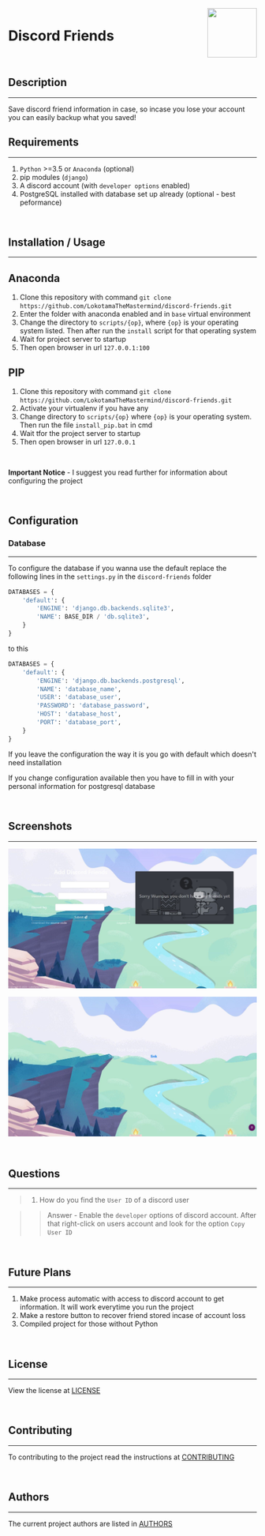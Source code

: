 <div align=center><img align="right" width=100 height=100 src="pictures/discord.ico"></span></div>

# Discord Friends

<br>

## Description

___
Save discord friend information in case, so incase you lose your account you can easily backup what you saved!

## Requirements

___

1. `Python` >=3.5 or `Anaconda` (optional)
2. pip modules (`django`)
3. A discord account (with `developer options` enabled)
4. PostgreSQL installed with database set up already (optional - best peformance)

<br>

## Installation / Usage

___

## Anaconda

1. Clone this repository with command `git clone https://github.com/LokotamaTheMastermind/discord-friends.git`
2. Enter the folder with anaconda enabled and in `base` virtual environment
3. Change the directory to `scripts/{op}`, where `{op}` is your operating system listed. Then after run the `install` script for that operating system
4. Wait for project server to startup
5. Then open browser in url `127.0.0.1:100`

## PIP

1. Clone this repository with command `git clone https://github.com/LokotamaTheMastermind/discord-friends.git`
2. Activate your virtualenv if you have any
3. Change directory to `scripts/{op}` where `{op}` is your operating system. Then run the file `install_pip.bat` in cmd
4. Wait tfor the project server to startup
5. Then open browser in url `127.0.0.1`

<br>

**Important Notice** - I suggest you read further for information about configuring the project

<br>

## Configuration

### Database

___
To configure the database if you wanna use the default replace the following lines in the `settings.py` in the `discord-friends` folder

```python
DATABASES = {
    'default': {
        'ENGINE': 'django.db.backends.sqlite3',
        'NAME': BASE_DIR / 'db.sqlite3',
    }
}
```

to this

```python
DATABASES = {
    'default': {
        'ENGINE': 'django.db.backends.postgresql',
        'NAME': 'database_name',
        'USER': 'database_user',
        'PASSWORD': 'database_password',
        'HOST': 'database_host',
        'PORT': 'database_port',
    }
}
```

If you leave the configuration the way it is you go with default which doesn't need installation

If you change configuration available then you have to fill in with your personal information for postgresql database

<br>

## Screenshots

___
![Discord Friends - Homepage](pictures/home.jpg)

![Discord Friends - Logout](pictures/logout.jpg)

<br>

## Questions

___

> 1. How do you find the `User ID` of a discord user

>> Answer - Enable the `developer` options of discord account. After that right-click on users account and look for the option `Copy User ID`

<br>

## Future Plans

___

1. Make process automatic with access to discord account to get information. It will work everytime you run the project
2. Make a restore button to recover friend stored incase of account loss
3. Compiled project for those without Python

<br>

## License

___
View the license at [LICENSE](LICENSE)

<br>

## Contributing

___
To contributing to the project read the instructions at [CONTRIBUTING](CONTRIBUTING.md)

<br>

## Authors

___
The current project authors are listed in [AUTHORS](AUTHORS.md)